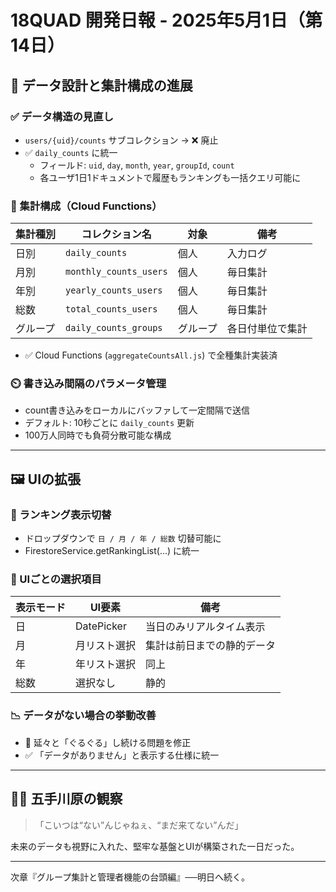 # 18QUAD 開発日報 - 2025年5月1日（第14日）

## 🧠 データ設計と集計構成の進展

### ✅ データ構造の見直し
- `users/{uid}/counts` サブコレクション → ❌ 廃止
- ✅ `daily_counts` に統一
  - フィールド: `uid`, `day`, `month`, `year`, `groupId`, `count`
  - 各ユーザ1日1ドキュメントで履歴もランキングも一括クエリ可能に

### 🧠 集計構成（Cloud Functions）
| 集計種別 | コレクション名            | 対象    | 備考             |
|----------|---------------------------|---------|------------------|
| 日別     | `daily_counts`            | 個人    | 入力ログ         |
| 月別     | `monthly_counts_users`    | 個人    | 毎日集計         |
| 年別     | `yearly_counts_users`     | 個人    | 毎日集計         |
| 総数     | `total_counts_users`      | 個人    | 毎日集計         |
| グループ | `daily_counts_groups`     | グループ | 各日付単位で集計 |

- ✅ Cloud Functions (`aggregateCountsAll.js`) で全種集計実装済

### ⏲️ 書き込み間隔のパラメータ管理
- count書き込みをローカルにバッファして一定間隔で送信
- デフォルト: 10秒ごとに `daily_counts` 更新
- 100万人同時でも負荷分散可能な構成

---

## 🖼️ UIの拡張

### 🔘 ランキング表示切替
- ドロップダウンで `日 / 月 / 年 / 総数` 切替可能に
- FirestoreService.getRankingList(...) に統一

### 📅 UIごとの選択項目
| 表示モード | UI要素        | 備考               |
|------------|---------------|--------------------|
| 日         | DatePicker    | 当日のみリアルタイム表示 |
| 月         | 月リスト選択   | 集計は前日までの静的データ |
| 年         | 年リスト選択   | 同上               |
| 総数       | 選択なし       | 静的               |

### 📉 データがない場合の挙動改善
- 🔄 延々と「ぐるぐる」し続ける問題を修正
- ✅ 「データがありません」と表示する仕様に統一

---

## 🧙‍♂️ 五手川原の観察
> 「こいつは“ない”んじゃねぇ、“まだ来てない”んだ」

未来のデータも視野に入れた、堅牢な基盤とUIが構築された一日だった。

---

次章『グループ集計と管理者機能の台頭編』──明日へ続く。
